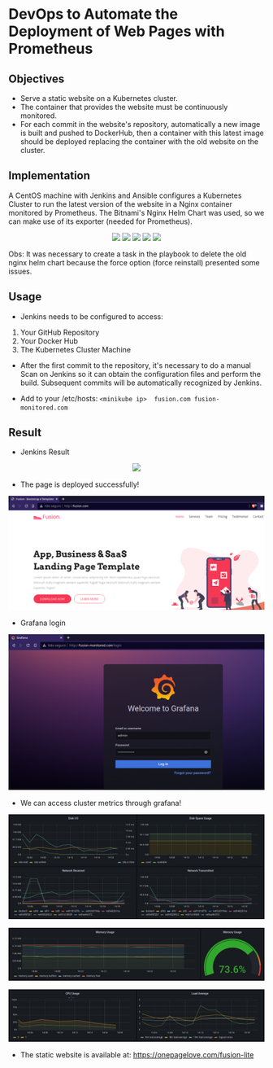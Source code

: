 # DevOps to Automate the Deployment of Web Pages with Prometheus

## Objectives
- Serve a static website on a Kubernetes cluster.
- The container that provides the website must be continuously monitored.
- For each commit in the website's repository, automatically a new image is built and pushed to DockerHub, then a container with this latest image should be deployed replacing the container with the old website on the cluster.



## Implementation

A CentOS machine with Jenkins and Ansible configures a Kubernetes Cluster to run the latest version of the website in a Nginx container monitored by Prometheus. The Bitnami's Nginx Helm Chart was used, so we can make use of its exporter (needed for Prometheus).

<p align="center">
  <img src="https://img.shields.io/badge/Jenkins-D24939?style=for-the-badge&logo=Jenkins&logoColor=white"/>  
  <img src="https://img.shields.io/badge/Ansible-000000?style=for-the-badge&logo=ansible&logoColor=white"/>
  <img src="https://img.shields.io/badge/kubernetes-326ce5.svg?&style=for-the-badge&logo=kubernetes&logoColor=white"/>
  <img src="https://img.shields.io/badge/Nginx-009639?style=for-the-badge&logo=nginx&logoColor=white"/>
  <img src="https://img.shields.io/badge/Prometheus-000000?style=for-the-badge&logo=prometheus&labelColor=000000" />

</p>

Obs: It was necessary to create a task in the playbook to delete the old nginx helm chart because the force option (force reinstall) presented some issues.


## Usage
- Jenkins needs to be configured to access: 
1) Your GitHub Repository
2) Your Docker Hub
3) The Kubernetes Cluster Machine
- After the first commit to the repository, it's necessary to do a manual Scan on Jenkins so it can obtain the configuration files and perform the build. Subsequent commits will be automatically recognized by Jenkins.

- Add to your /etc/hosts: `<minikube ip>  fusion.com fusion-monitored.com`

## Result
- Jenkins Result
<p align="center">
  <img src="images/jenkins.png"/>
</p>

- The page is deployed successfully!
<p align="center">
  <img src="images/page.png"/>
</p>

- Grafana login
<p align="center">
  <img src="images/login.png"/>
</p>

- We can access cluster metrics through grafana!
<p align="center">
  <img src="images/prometheus1.png"/>
</p>
<p align="center">
  <img src="images/prometheus2.png"/>
</p>
<p align="center">
  <img src="images/prometheus3.png"/>
</p>


- The static website is available at:
https://onepagelove.com/fusion-lite